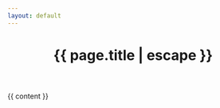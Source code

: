 ```yaml
--- 
layout: default 
---
```

<div class="page">
  <header>
    <h1 class="title">{{ page.title | escape }}</h1>
  </header>
  <div class="body">
    {{ content }}
  </div>
</div>